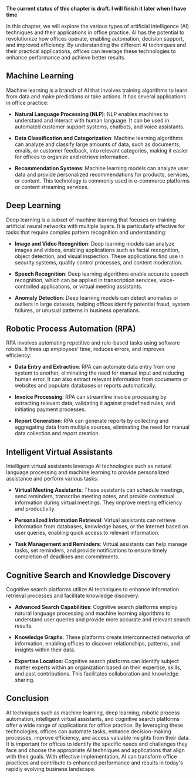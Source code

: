 **The current status of this chapter is draft. I will finish it later when I have time**

In this chapter, we will explore the various types of artificial intelligence (AI) techniques and their applications in office practice. AI has the potential to revolutionize how offices operate, enabling automation, decision support, and improved efficiency. By understanding the different AI techniques and their practical applications, offices can leverage these technologies to enhance performance and achieve better results.

Machine Learning
----------------

Machine learning is a branch of AI that involves training algorithms to learn from data and make predictions or take actions. It has several applications in office practice:

* **Natural Language Processing (NLP)**: NLP enables machines to understand and interact with human language. It can be used in automated customer support systems, chatbots, and voice assistants.

* **Data Classification and Categorization**: Machine learning algorithms can analyze and classify large amounts of data, such as documents, emails, or customer feedback, into relevant categories, making it easier for offices to organize and retrieve information.

* **Recommendation Systems**: Machine learning models can analyze user data and provide personalized recommendations for products, services, or content. This technology is commonly used in e-commerce platforms or content streaming services.

Deep Learning
-------------

Deep learning is a subset of machine learning that focuses on training artificial neural networks with multiple layers. It is particularly effective for tasks that require complex pattern recognition and understanding:

* **Image and Video Recognition**: Deep learning models can analyze images and videos, enabling applications such as facial recognition, object detection, and visual inspection. These applications find use in security systems, quality control processes, and content moderation.

* **Speech Recognition**: Deep learning algorithms enable accurate speech recognition, which can be applied in transcription services, voice-controlled applications, or virtual meeting assistants.

* **Anomaly Detection**: Deep learning models can detect anomalies or outliers in large datasets, helping offices identify potential fraud, system failures, or unusual patterns in business operations.

Robotic Process Automation (RPA)
--------------------------------

RPA involves automating repetitive and rule-based tasks using software robots. It frees up employees' time, reduces errors, and improves efficiency:

* **Data Entry and Extraction**: RPA can automate data entry from one system to another, eliminating the need for manual input and reducing human error. It can also extract relevant information from documents or websites and populate databases or reports automatically.

* **Invoice Processing**: RPA can streamline invoice processing by extracting relevant data, validating it against predefined rules, and initiating payment processes.

* **Report Generation**: RPA can generate reports by collecting and aggregating data from multiple sources, eliminating the need for manual data collection and report creation.

Intelligent Virtual Assistants
------------------------------

Intelligent virtual assistants leverage AI technologies such as natural language processing and machine learning to provide personalized assistance and perform various tasks:

* **Virtual Meeting Assistants**: These assistants can schedule meetings, send reminders, transcribe meeting notes, and provide contextual information during virtual meetings. They improve meeting efficiency and productivity.

* **Personalized Information Retrieval**: Virtual assistants can retrieve information from databases, knowledge bases, or the internet based on user queries, enabling quick access to relevant information.

* **Task Management and Reminders**: Virtual assistants can help manage tasks, set reminders, and provide notifications to ensure timely completion of deadlines and commitments.

Cognitive Search and Knowledge Discovery
----------------------------------------

Cognitive search platforms utilize AI techniques to enhance information retrieval processes and facilitate knowledge discovery:

* **Advanced Search Capabilities**: Cognitive search platforms employ natural language processing and machine learning algorithms to understand user queries and provide more accurate and relevant search results.

* **Knowledge Graphs**: These platforms create interconnected networks of information, enabling offices to discover relationships, patterns, and insights within their data.

* **Expertise Location**: Cognitive search platforms can identify subject matter experts within an organization based on their expertise, skills, and past contributions. This facilitates collaboration and knowledge sharing.

Conclusion
----------

AI techniques such as machine learning, deep learning, robotic process automation, intelligent virtual assistants, and cognitive search platforms offer a wide range of applications for office practice. By leveraging these technologies, offices can automate tasks, enhance decision-making processes, improve efficiency, and access valuable insights from their data. It is important for offices to identify the specific needs and challenges they face and choose the appropriate AI techniques and applications that align with their goals. With effective implementation, AI can transform office practices and contribute to enhanced performance and results in today's rapidly evolving business landscape.
